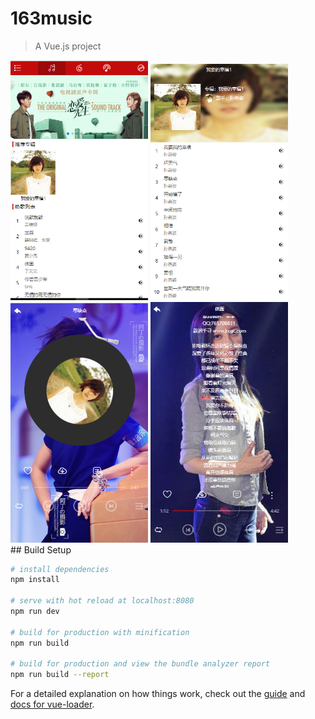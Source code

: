 # 163music

> A Vue.js project

<div>
<img width="220"  src="https://github.com/dan069/Music/blob/master/img/1.png"/>
<img width="220"  src="https://github.com/dan069/Music/blob/master/img/2.png"/>
<img width="220"  src="https://github.com/dan069/Music/blob/master/img/3.png"/>
<img width="220"  src="https://github.com/dan069/Music/blob/master/img/4.png"/>
</div>
## Build Setup

``` bash
# install dependencies
npm install

# serve with hot reload at localhost:8080
npm run dev

# build for production with minification
npm run build

# build for production and view the bundle analyzer report
npm run build --report
```

For a detailed explanation on how things work, check out the [guide](http://vuejs-templates.github.io/webpack/) and [docs for vue-loader](http://vuejs.github.io/vue-loader).
